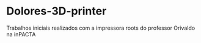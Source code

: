 # Dolores-3D-printer
Trabalhos iniciais realizados com a impressora roots do professor Orivaldo na inPACTA
